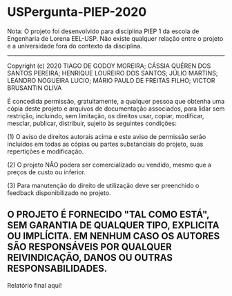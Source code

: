 # USPergunta-PIEP-2020

Nota: O projeto foi desenvolvido para disciplina PIEP 1 da escola de Engenharia de Lorena EEL-USP. Não existe qualquer relação entre o projeto e a universidade fora do contexto da disciplina.

-------------------------------------------------------------------------------------------------------------------
Copyright (c) 2020 TIAGO DE GODOY MOREIRA; CÁSSIA QUÉREN DOS SANTOS PEREIRA; 
HENRIQUE LOUREIRO DOS SANTOS; JÚLIO MARTINS; LEANDRO NOGUEIRA LUCIO; 
MÁRIO PAULO DE FREITAS FILHO; VICTOR BRUSANTIN OLIVA 

 É concedida permissão, gratuitamente, a qualquer pessoa que obtenha uma cópia
 deste projeto e arquivos de documentação associados, para lidar sem restrição, 
 incluindo, sem limitação, os direitos usar, copiar, modificar, mesclar, publicar,
 distribuir, sujeito às seguintes condições:

(1) O aviso de direitos autorais acima e este aviso de permissão serão incluídos em
    todas as cópias ou partes substanciais do projeto, suas repertições e modificação.
 
(2) O projeto NÃO podera ser comercializado ou vendido, mesmo que a preços de custo
    ou inferior.

(3) Para manutenção do direito de utilização deve ser preenchido o feedback 
    disponibilizado no projeto.

 O PROJETO É FORNECIDO "TAL COMO ESTÁ", SEM GARANTIA DE QUALQUER TIPO, EXPLICITA OU IMPLÍCITA. 
 EM NENHUM CASO OS AUTORES SÃO RESPONSÁVEIS POR QUALQUER REIVINDICAÇÃO, DANOS OU OUTRAS RESPONSABILIDADES.
 -------------------------------------------------------------------------------------------------------------------
 
 
 Relatório final aqui!
